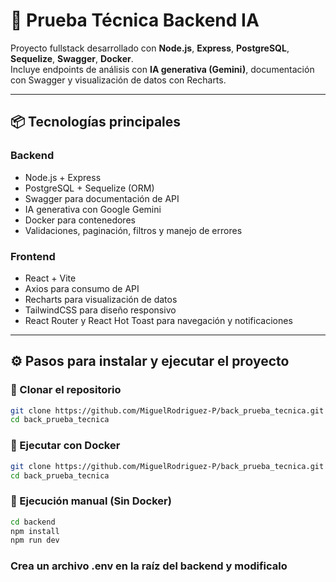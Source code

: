 # 🚀 Prueba Técnica Backend IA

Proyecto fullstack desarrollado con **Node.js**, **Express**, **PostgreSQL**, **Sequelize**, **Swagger**, **Docker**.  
Incluye endpoints de análisis con **IA generativa (Gemini)**, documentación con Swagger y visualización de datos con Recharts.

---

## 📦 Tecnologías principales

### Backend
- Node.js + Express
- PostgreSQL + Sequelize (ORM)
- Swagger para documentación de API
- IA generativa con Google Gemini
- Docker para contenedores
- Validaciones, paginación, filtros y manejo de errores

### Frontend
- React + Vite
- Axios para consumo de API
- Recharts para visualización de datos
- TailwindCSS para diseño responsivo
- React Router y React Hot Toast para navegación y notificaciones

---

## ⚙️ Pasos para instalar y ejecutar el proyecto

### 🔧 Clonar el repositorio
```bash
git clone https://github.com/MiguelRodriguez-P/back_prueba_tecnica.git
cd back_prueba_tecnica
```

### 🐳 Ejecutar con Docker
```bash
git clone https://github.com/MiguelRodriguez-P/back_prueba_tecnica.git
cd back_prueba_tecnica
```

### 🧰 Ejecución manual (Sin Docker)
```bash
cd backend
npm install
npm run dev
```

### Crea un archivo .env en la raíz del backend y modificalo
